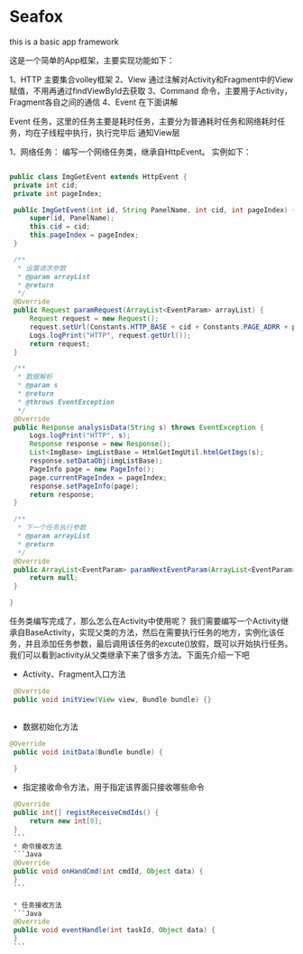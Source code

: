 # Seafox
this is a basic app framework

这是一个简单的App框架，主要实现功能如下：

1、HTTP  主要集合volley框架
2、View  通过注解对Activity和Fragment中的View赋值，不用再通过findViewById去获取
3、Command  命令，主要用于Activity，Fragment各自之间的通信
4、Event 在下面讲解


Event 任务，这里的任务主要是耗时任务，主要分为普通耗时任务和网络耗时任务，均在子线程中执行，执行完毕后
通知View层


1、网络任务：
   编写一个网络任务类，继承自HttpEvent。
   实例如下：
   
   ```Java 
   
   public class ImgGetEvent extends HttpEvent {
    private int cid;
    private int pageIndex;

    public ImgGetEvent(int id, String PanelName, int cid, int pageIndex) {
        super(id, PanelName);
        this.cid = cid;
        this.pageIndex = pageIndex;
    }

    /**
     * 设置请求参数
     * @param arrayList
     * @return
     */
    @Override
    public Request paramRequest(ArrayList<EventParam> arrayList) {
        Request request = new Request();
        request.setUrl(Constants.HTTP_BASE + cid + Constants.PAGE_ADRR + pageIndex);
        Logs.logPrint("HTTP", request.getUrl());
        return request;
    }

    /**
     * 数据解析
     * @param s
     * @return
     * @throws EventException
     */
    @Override
    public Response analysisData(String s) throws EventException {
        Logs.logPrint("HTTP", s);
        Response response = new Response();
        List<ImgBase> imgListBase = HtmlGetImgUtil.htmlGetImgs(s);
        response.setDataObj(imgListBase);
        PageInfo page = new PageInfo();
        page.currentPageIndex = pageIndex;
        response.setPageInfo(page);
        return response;
    }

    /**
     * 下一个任务执行参数
     * @param arrayList
     * @return
     */
    @Override
    public ArrayList<EventParam> paramNextEventParam(ArrayList<EventParam> arrayList) {
        return null;
    }

}

```

  任务类编写完成了，那么怎么在Activity中使用呢？
  我们需要编写一个Activity继承自BaseActivity，实现父类的方法，然后在需要执行任务的地方，实例化该任务，并且添加任务参数，最后调用该任务的excute()放假，既可以开始执行任务。<br>
  我们可以看到activity从父类继承下来了很多方法。下面先介绍一下吧
  
  
  
  * Activity、Fragment入口方法
  
   ```Java
  	@Override
    public void initView(View view, Bundle bundle) {}
    
  ```
  
  * 数据初始化方法
   ```Java
   @Override
    public void initData(Bundle bundle) {
      
    }  
   ```
   * 指定接收命令方法，用于指定该界面只接收哪些命令
   
   ```Java
    @Override
    public int[] registReceiveCmdIds() {
        return new int[0];
    }
    ```
    * 命令接收方法
    ```Java
    @Override
    public void onHandCmd(int cmdId, Object data) {
    }
    ```
    
    * 任务接收方法
    ```Java
    @Override
    public void eventHandle(int taskId, Object data) {
    }
    ```
